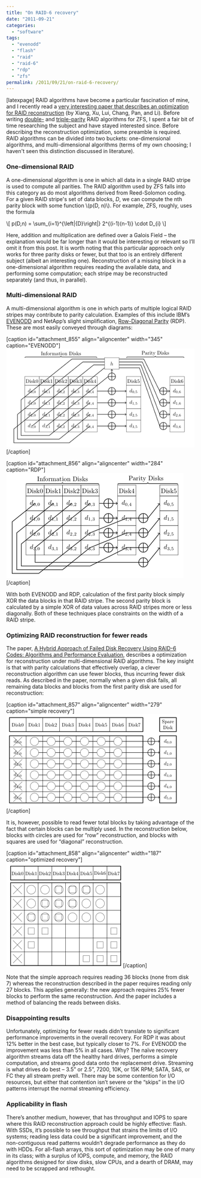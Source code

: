 ```yaml
---
title: "On RAID-6 recovery"
date: "2011-09-21"
categories:
  - "software"
tags:
  - "evenodd"
  - "flash"
  - "raid"
  - "raid-6"
  - "rdp"
  - "zfs"
permalink: /2011/09/21/on-raid-6-recovery/
---
```


\[latexpage\] RAID algorithms have become a particular fascination of mine, and I recently read a [very interesting paper that describes an optimization for RAID reconstruction](http://www.cse.cuhk.edu.hk/~cslui/PUBLICATION/TOS.pdf) (by Xiang, Xu, Lui, Chang, Pan, and Li). Before writing [double-](http://dtrace.org/blogs/ahl/2006/06/18/double-parity-raid-z/) and [triple-parity](http://dtrace.org/blogs/ahl/2009/07/21/triple-parity-raid-z/) RAID algorithms for ZFS, I spent a fair bit of time researching the subject and have stayed interested since. Before describing the reconstruction optimization, some preamble is required. RAID algorithms can be divided into two buckets: one-dimensional algorithms, and multi-dimensional algorithms (terms of my own choosing; I haven't seen this distinction discussed in literature).

### One-dimensional RAID

A one-dimensional algorithm is one in which all data in a single RAID stripe is used to compute all parities. The RAID algorithm used by ZFS falls into this category as do most algorithms derived from Reed-Solomon coding. For a given RAID stripe's set of data blocks, $D$, we can compute the nth parity block with some function \\(p(D, n)\\). For example, ZFS, roughly, uses the formula

\\[
p(D,n) = \sum_{i=1}^{\left|{D}\right|} 2^{(i-1)(n-1)} \cdot D_{i}
\\]

Here, addition and multiplication are defined over a Galois Field – the explanation would be far longer than it would be interesting or relevant so I’ll omit it from this post. It is worth noting that this particular approach only works for three parity disks or fewer, but that too is an entirely different subject (albeit an interesting one). Reconstruction of a missing block in a one-dimensional algorithm requires reading the available data, and performing some computation; each stripe may be reconstructed separately (and thus, in parallel).

### Multi-dimensional RAID

A multi-dimensional algorithm is one in which parts of multiple logical RAID stripes may contribute to parity calculation. Examples of this include IBM’s [EVENODD](http://dl.acm.org/citation.cfm?id=192007.192033) and NetApp’s slight simplification, [Row-Diagonal Parity](http://usenix.org/events/fast04/tech/corbett/corbett.pdf) (RDP). These are most easily conveyed through diagrams:

\[caption id="attachment\_855" align="aligncenter" width="345" caption="EVENODD"\][![EVEN-ODD](images/b1.png "EVEN-ODD")](http://ahl.dtrace.org/wp-content/uploads/2011/09/b1.png)\[/caption\]

\[caption id="attachment\_856" align="aligncenter" width="284" caption="RDP"\][![RDP](images/p2.png "RDP")](http://ahl.dtrace.org/wp-content/uploads/2011/09/p2.png)\[/caption\]

With both EVENODD and RDP, calculation of the first parity block simply XOR the data blocks in that RAID stripe. The second parity block is calculated by a simple XOR of data values across RAID stripes more or less diagonally. Both of these techniques place constraints on the width of a RAID stripe.

### Optimizing RAID reconstruction for fewer reads

The paper, [A Hybrid Approach of Failed Disk Recovery Using RAID-6 Codes: Algorithms and Performance Evaluation](http://www.cse.cuhk.edu.hk/~cslui/PUBLICATION/TOS.pdf), describes a optimization for reconstruction under multi-dimensional RAID algorithms. The key insight is that with parity calculations that effectively overlap, a clever reconstruction algorithm can use fewer blocks, thus incurring fewer disk reads. As described in the paper, normally when a given disk fails, all remaining data blocks and blocks from the first parity disk are used for reconstruction:

\[caption id="attachment\_857" align="aligncenter" width="279" caption="simple recovery"\][![simple recovery](images/p3.png "simple recovery")](http://ahl.dtrace.org/wp-content/uploads/2011/09/p3.png)\[/caption\]

It is, however, possible to read fewer total blocks by taking advantage of the fact that certain blocks can be multiply used. In the reconstruction below, blocks with circles are used for “row” reconstruction, and blocks with squares are used for “diagonal” reconstruction.

\[caption id="attachment\_858" align="aligncenter" width="187" caption="optimized recovery"\][![optimized recovery](images/b4.png "optimized recovery")](http://ahl.dtrace.org/wp-content/uploads/2011/09/b4.png)\[/caption\]

Note that the simple approach requires reading 36 blocks (none from disk 7) whereas the reconstruction described in the paper requires reading only 27 blocks. This applies generally: the new approach requires 25% fewer blocks to perform the same reconstruction. And the paper includes a method of balancing the reads between disks.

### Disappointing results

Unfortunately, optimizing for fewer reads didn’t translate to significant performance improvements in the overall recovery. For RDP it was about 12% better in the best case, but typically closer to 7%. For EVENODD the improvement was less than 5% in all cases. Why? The naïve recovery algorithm streams data off the healthy hard drives, performs a simple computation, and streams good data onto the replacement drive. Streaming is what drives do best – 3.5” or 2.5”, 7200, 10K, or 15K RPM; SATA, SAS, or FC they all stream pretty well. There may be some contention for I/O resources, but either that contention isn’t severe or the “skips” in the I/O patterns interrupt the normal streaming efficiency.

### Applicability in flash

There’s another medium, however, that has throughput and IOPS to spare where this RAID reconstruction approach could be highly effective: flash. With SSDs, it’s possible to see throughput that strains the limits of I/O systems; reading less data could be a significant improvement, and the non-contiguous read patterns wouldn’t degrade performance as they do with HDDs. For all-flash arrays, this sort of optimization may be one of many in its class; with a surplus of IOPS, compute, and memory, the RAID algorithms designed for slow disks, slow CPUs, and a dearth of DRAM, may need to be scrapped and rethought.
